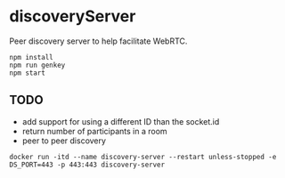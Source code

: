 # discoveryServer

Peer discovery server to help facilitate WebRTC.

```
npm install
npm run genkey
npm start
```

## TODO

* add support for using a different ID than the socket.id
* return number of participants in a room
* peer to peer discovery

```
docker run -itd --name discovery-server --restart unless-stopped -e DS_PORT=443 -p 443:443 discovery-server
```
